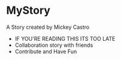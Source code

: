 # MyStory
A Story created by Mickey Castro
* IF YOU'RE READING THIS ITS TOO LATE
* Collaboration story with friends
* Contribute and Have Fun
